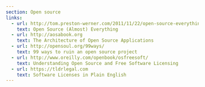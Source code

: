 ```yaml
---
section: Open source
links:
  - url: http://tom.preston-werner.com/2011/11/22/open-source-everything.html
    text: Open Source (Almost) Everything
  - url: http://aosabook.org
    text: The Architecture of Open Source Applications
  - url: http://opensoul.org/99ways/
    text: 99 ways to ruin an open source project
  - url: http://www.oreilly.com/openbook/osfreesoft/
    text: Understanding Open Source and Free Software Licensing
  - url: https://tldrlegal.com
    text: Software Licenses in Plain English
---
```

